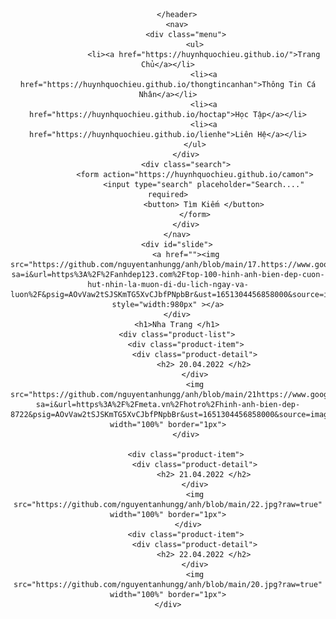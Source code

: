 
<!DOCTYPE html>
<html lang="en">
<head>
    <meta charset="UTF-8">
    <title>Trang Chủ</title>
    <link rel="stylesheet" href="style.css">
    <link
      rel="icon"
    
</head>
<body>
    <div class="container">
        <header>
            
        </header>
        <nav>
            <div class="menu">
                <ul>
                    <li><a href="https://huynhquochieu.github.io/">Trang Chủ</a></li>
                    <li><a href="https://huynhquochieu.github.io/thongtincanhan">Thông Tin Cá Nhân</a></li>
                    <li><a href="https://huynhquochieu.github.io/hoctap">Học Tập</a></li>
                    <li><a href="https://huynhquochieu.github.io/lienhe">Liên Hệ</a></li>
                </ul>
            </div>
            <div class="search">
                <form action="https://huynhquochieu.github.io/camon">
                    <input type="search" placeholder="Search...." required>
                    <button> Tìm Kiếm </button>
                </form>
            </div>
        </nav>
        <div id="slide">
            <a href=""><img src="https://github.com/nguyentanhungg/anh/blob/main/17.https://www.google.com/url?sa=i&url=https%3A%2F%2Fanhdep123.com%2Ftop-100-hinh-anh-bien-dep-cuon-hut-nhin-la-muon-di-du-lich-ngay-va-luon%2F&psig=AOvVaw2tSJSKmTG5XvCJbfPNpbBr&ust=1651304456858000&source=images&cd=vfe&ved=0CAkQjRxqFwoTCJjm_87iuPcCFQAAAAAdAAAAABAKalt="" style="width:980px" ></a>
        </div>
        <h1>Nha Trang </h1>
        <div class="product-list">
            <div class="product-item">
                <div class="product-detail">
                    <h2> 20.04.2022 </h2>
                </div>
                <img src="https://github.com/nguyentanhungg/anh/blob/main/21https://www.google.com/url?sa=i&url=https%3A%2F%2Fmeta.vn%2Fhotro%2Fhinh-anh-bien-dep-8722&psig=AOvVaw2tSJSKmTG5XvCJbfPNpbBr&ust=1651304456858000&source=images&cd=vfe&ved=0CAkQjRxqFwoTCJjm_87iuPcCFQAAAAAdAAAAABAP" width="100%" border="1px">
            </div>

            <div class="product-item">
                <div class="product-detail">
                    <h2> 21.04.2022 </h2>
                </div>
                <img src="https://github.com/nguyentanhungg/anh/blob/main/22.jpg?raw=true" width="100%" border="1px">
             </div>
            <div class="product-item">
                <div class="product-detail">
                    <h2> 22.04.2022 </h2>
                </div>
                <img src="https://github.com/nguyentanhungg/anh/blob/main/20.jpg?raw=true" width="100%" border="1px">
    </div>
    
</body>
</html>
